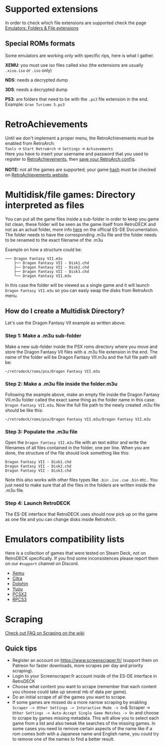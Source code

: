 # Supported extensions
In order to check which file extensions are supported check the page [Emulators: Folders & File extensions](https://github.com/XargonWan/RetroDECK/wiki/Emulators:-Folders-&-File-extensions)

## Special ROMs formats
Some emulators are working only with specific rips, here is what I gather.

**XEMU**: you must use iso files called xiso (the extensions are usually `.xiso.iso` or `.iso` only)<br/>

**NDS**: needs a decrypted dump<br/>

**3DS**: needs a decrypted dump<br/>

**PS3**: are folders that need to be with the `.ps3` file extension in the end. <br/>
Example: `Gran Turismo 5.ps3`

# RetroAchievements
Until we don't implement a proper menu, the RetroAchievements must be enabled from RetroArch:<br/>
`Tools` -> `Start RetroArch` -> `Settings` -> `Achievements`<br/>
Here you have to insert your username and password that you used to register to [RetroAchievements](https://retroachievements.org), then [save your RetroArch config](https://github.com/XargonWan/RetroDECK/wiki/FAQs---Frequently-asked-questions#i-configured-retroarch-but-the-configuration-was-not-saved).<br/><br/>
**NOTE:** not all the games are supported; your game [hash](https://docs.retroachievements.org/FAQ/#what-is-an-ra-hash) must be checked on [RetroAchievements website](https://retroachievements.org).

# Multidisk/file games: Directory interpreted as files
You can put all the game files inside a sub-folder in order to keep you game list clean, these folder will be seen as the game itself from RetroDECK and not as an actual folder, more info [here](https://gitlab.com/es-de/emulationstation-de/-/blob/master/USERGUIDE.md#directories-interpreted-as-files) on the official ES-DE Documentation. The folder needs to have the corresponding .m3u file and the folder needs to be renamed to the exact filename of the .m3u 

Example on how a structure could be:
```
─── Dragon Fantasy VII.m3u
    ├── Dragon Fantasy VII - Disk1.chd
    ├── Dragon Fantasy VII - Disk2.chd
    ├── Dragon Fantasy VII - Disk3.chd
    └── Dragon Fantasy VII.m3u
```
In this case the folder will be viewed as a single game and it will launch `Dragon Fantasy VII.m3u` so you can easly swap the disks from RetroArch menu.

## How do I create a Multidisk Directory? 

Let's use the Dragon Fantasy VII example as written above.

### Step 1: Make a .m3u sub-folder
Make a new sub-folder inside the PSX roms directory where you move and store the Dragon Fantasy VII files with a .m3u file extension in the end. 
The name of the folder will be Dragon Fantasy VII.m3u and the full file path will be:

`~/retrodeck/roms/psx/Dragon Fantasy VII.m3u`


### Step 2: Make a .m3u file inside the folder.m3u
Following the example above, make an empty file inside the Dragon Fantasy VII.m3u folder called the exact same thing as the folder name in this case: `Dragon Fantasy VII.m3u`. Now the full file path to the newly created .m3u file should be like this:

`~/retrodeck/roms/psx/Dragon Fantasy VII.m3u/Dragon Fantasy VII.m3u`

### Step 3: Populate the .m3u file 

Open the `Dragon Fantasy VII.m3u` file with an text editor and write the filenames of all files contained in the folder, one per line.
When you are done, the structure  of the file should look something like this:  

`Dragon Fantasy VII - Disk1.chd`<br>
`Dragon Fantasy VII - Disk2.chd`<br>
`Dragon Fantasy VII - Disk3.chd`

Note this also works with other files types like `.bin` `.iso` `.cue` `.bin` etc.. You just need to make sure that all the files in the folders are written inside the .m3u file.

### Step 4: Launch RetroDECK
The ES-DE interface that RetroDECK uses should now pick up on the game as one file and you can change disks inside RetroArch.

# Emulators compatibility lists
Here is a collection of games that were tested on Steam Deck, not on RetroDECK specifically.
If you find some inconsistences please report them on our `#support` channel on Discord.
* [Xemu](https://xemu.app/#compatibility)
* [Citra](https://citra-emu.org/game/)
* [Dolphin](https://dolphin-emu.org/compat/?nocr=true)
* [Yuzu](https://yuzu-emu.org/game/)
* [PCSX2](https://pcsx2.net/compat/)
* [RPCS3](https://docs.google.com/spreadsheets/d/1EzTcNoKiBaMS4orZrGEOKwMpFOZEFKVSOZjLRJqzEkA/)

# Scraping

[Check out FAQ on Scraping on the wiki](https://github.com/XargonWan/RetroDECK/wiki/FAQs%3A-Frequently-asked-questions#scraping-questions) 

## Quick tips
* Register an account on https://www.screenscraper.fr/ (support them on Patreon for faster downloads, more scrapes per day and priority scraping).
* Login to your Screenscraper.fr account inside of the ES-DE interface in RetroDECK
* Choose what content you want to scrape (remember that each content you choose could take up several mb of data per game).
* Do an initial scrape of all the games you want to scrape. 
* If some games are missed do a more narrow scraping by enabling `Scraper -> Other Settings -> Interactive Mode -> On`& Scraper -> `Other Settings -> Auto-Accept Single Game Matches -> On` and choose to scrape by games missing metadata. This will allow you to select each game from a list and also tweak the searches of the missing games. In some cases you need to remove certain aspects of the name like if a rom comes both with a Japanese name and English name, you could try to remove one of the names to find a better result.
